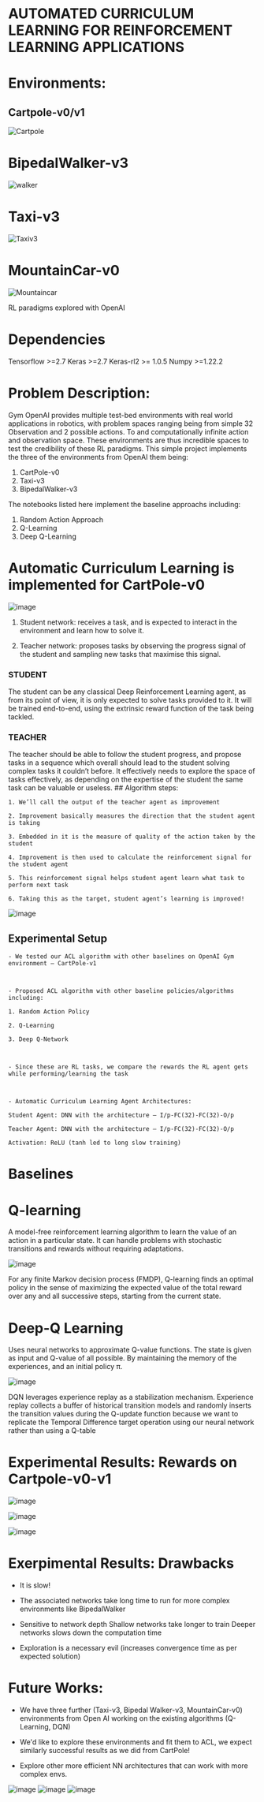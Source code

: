 # AUTOMATED CURRICULUM LEARNING FOR REINFORCEMENT LEARNING APPLICATIONS

 # Environments:
  ## Cartpole-v0/v1
![Cartpole](https://user-images.githubusercontent.com/56117150/165373260-3ee1b77f-51fc-4bd0-a2dd-caf79c0e0c9a.gif)
  # BipedalWalker-v3
![walker](https://user-images.githubusercontent.com/56117150/165372944-d0418a32-e2d1-4478-8059-ee1dc2a4577e.gif)
  # Taxi-v3
![Taxiv3](https://user-images.githubusercontent.com/56117150/165373399-153b2f1f-e560-4e47-b6f7-1b50cbfe8a9d.gif)
  # MountainCar-v0
![Mountaincar](https://user-images.githubusercontent.com/56117150/165373163-c3b30e77-3ecf-4e8a-b9f4-7bfd85153fb4.gif)

 RL paradigms explored with OpenAI

# Dependencies 
Tensorflow >=2.7
Keras >=2.7
Keras-rl2 >= 1.0.5
Numpy >=1.22.2

# Problem Description:

Gym OpenAI provides multiple test-bed environments with real world applications in robotics, with problem spaces ranging being from simple 32 Observation and 2 possible actions. To and computationally infinite action and observation space. These environments are thus incredible spaces to test the credibility of these RL paradigms. This simple project implements the three of the environments from OpenAI them being: 

1. CartPole-v0
2. Taxi-v3
3. BipedalWalker-v3

The notebooks listed here implement the baseline approachs including:
1. Random Action Approach
2. Q-Learning 
3. Deep Q-Learning

# Automatic Curriculum Learning is implemented for **CartPole-v0**

![image](https://user-images.githubusercontent.com/56117150/165371010-470d76e9-68e8-4f59-a6a4-0b1c79ad70a1.png)


1. Student network: receives a task, and is expected to interact in the environment and learn how to solve it.

2. Teacher network: proposes tasks by observing the progress signal of the student and sampling new tasks that maximise this signal.

### **STUDENT**

The student can be any classical Deep Reinforcement Learning agent, as from its point of view, it is only expected to solve tasks provided to it. It will be trained end-to-end, using the extrinsic reward function of the task being tackled.

### **TEACHER**

The teacher should be able to follow the student progress, and propose tasks in a sequence which overall should lead to the student solving complex tasks it couldn’t before. It effectively needs to explore the space of tasks effectively, as depending on the expertise of the student the same task can be valuable or useless.
    ## Algorithm steps:

    1. We’ll call the output of the teacher agent as improvement

    2. Improvement basically measures the direction that the student agent is taking

    3. Embedded in it is the measure of quality of the action taken by the student

    4. Improvement is then used to calculate the reinforcement signal for the student agent

    5. This reinforcement signal helps student agent learn what task to perform next task

    6. Taking this as the target, student agent’s learning is improved!
    
![image](https://user-images.githubusercontent.com/56117150/165368905-4bdedbe9-d13b-40d1-b1c7-d456bde3ccfc.png)

## Experimental Setup 
    - We tested our ACL algorithm with other baselines on OpenAI Gym environment – CartPole-v1​

    ​

    - Proposed ACL algorithm with other baseline policies/algorithms including:​

    1. Random Action Policy​

    2. Q-Learning​

    3. Deep Q-Network​

    ​

    - Since these are RL tasks, we compare the rewards the RL agent gets while performing/learning the task​

    ​

    - Automatic Curriculum Learning Agent Architectures:​

    Student Agent: DNN with the architecture – I/p-FC(32)-FC(32)-O/p​

    Teacher Agent: DNN with the architecture – I/p-FC(32)-FC(32)-O/p​

    Activation: ReLU (tanh led to long slow training)
    
# Baselines 

# Q-learning
A model-free reinforcement learning algorithm to learn the value of an action in a particular state. It can handle problems with stochastic transitions and rewards without requiring adaptations.

![image](https://user-images.githubusercontent.com/56117150/165370721-4e1dafb8-2725-4dca-9c17-8bc429b45ebd.png)

For any finite Markov decision process (FMDP), Q-learning finds an optimal policy in the sense of maximizing the expected value of the total reward over any and all successive steps, starting from the current state.

# Deep-Q Learning 

Uses neural networks to approximate Q-value functions. The state is given as input and Q-value of all possible. By maintaining the memory of the experiences, and an initial policy π.

![image](https://user-images.githubusercontent.com/56117150/165370794-c74ff25d-8dc2-42a5-8ce0-49a38ca94fc2.png)

DQN leverages experience replay as a stabilization mechanism. Experience replay collects a buffer of historical transition models and randomly inserts the transition values during the Q-update function because we want to replicate the Temporal Difference target operation using our neural network rather than using a Q-table

# Experimental Results: Rewards on Cartpole-v0-v1

![image](https://user-images.githubusercontent.com/56117150/165371702-2b80f6d4-d212-43ba-a33d-a0bb992661d1.png)


![image](https://user-images.githubusercontent.com/56117150/165371904-30d60689-1d8d-48cf-96d6-a8c834dab0eb.png)


![image](https://user-images.githubusercontent.com/56117150/165371739-ce9a76b3-0128-47fd-9a66-0059af71bcf9.png)

# Exerpimental Results: Drawbacks

- It is slow!

- The associated networks take long time to run for more complex environments like BipedalWalker

- Sensitive to network depth
Shallow networks take longer to train
Deeper networks slows down the computation time

- Exploration is a necessary evil (increases convergence time as per expected solution)

# Future Works:

- We have three further (Taxi-v3, Bipedal Walker-v3, MountainCar-v0) environments from Open AI working on the existing algorithms (Q-Learning, DQN)

- We'd like to explore these environments and fit them to ACL, we expect similarly successful results as we did from CartPole!

- Explore other more efficient NN architectures that can work with more complex envs.


![image](https://user-images.githubusercontent.com/56117150/165372260-da93c683-f1ad-431f-8b31-98eb7c7b46f2.png)
![image](https://user-images.githubusercontent.com/56117150/165372277-22e8efe9-800f-4ff8-8aae-9423fc59e3ba.png)
![image](https://user-images.githubusercontent.com/56117150/165372289-99c92900-7d8f-4b93-9d84-05fc415c2c3b.png)



